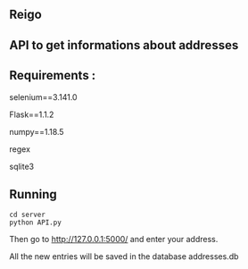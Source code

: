 ## Reigo
## API to get informations about addresses

## Requirements :

selenium==3.141.0 

Flask==1.1.2 

numpy==1.18.5 

regex 

sqlite3

## Running
```shell
cd server
python API.py
```
Then go to http://127.0.0.1:5000/ and enter your address.

All the new entries will be saved in the database addresses.db
